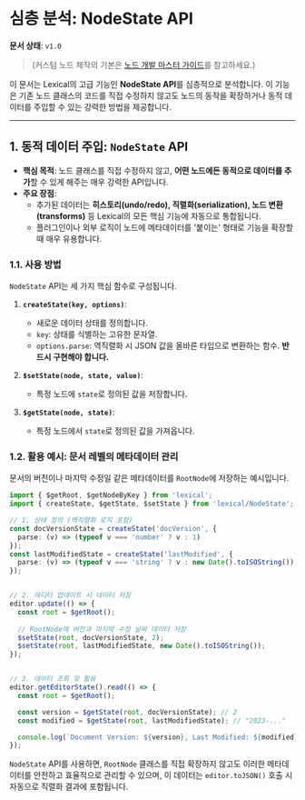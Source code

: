 # 심층 분석: NodeState API

**문서 상태**: `v1.0`

> (커스텀 노드 제작의 기본은 [노드 개발 마스터 가이드](../../guidelines/node_development_guide.md)를 참고하세요.)

이 문서는 Lexical의 고급 기능인 **NodeState API**를 심층적으로 분석합니다. 이 기능은 기존 노드 클래스의 코드를 직접 수정하지 않고도 노드의 동작을 확장하거나 동적 데이터를 주입할 수 있는 강력한 방법을 제공합니다.

---

## 1. 동적 데이터 주입: `NodeState` API

- **핵심 목적**: 노드 클래스를 직접 수정하지 않고, **어떤 노드에든 동적으로 데이터를 추가**할 수 있게 해주는 매우 강력한 API입니다.
- **주요 장점**:
  - 추가된 데이터는 **히스토리(undo/redo), 직렬화(serialization), 노드 변환(transforms)** 등 Lexical의 모든 핵심 기능에 자동으로 통합됩니다.
  - 플러그인이나 외부 로직이 노드에 메타데이터를 '붙이는' 형태로 기능을 확장할 때 매우 유용합니다.

### 1.1. 사용 방법

`NodeState` API는 세 가지 핵심 함수로 구성됩니다.

1.  **`createState(key, options)`**:
    - 새로운 데이터 상태를 정의합니다.
    - `key`: 상태를 식별하는 고유한 문자열.
    - `options.parse`: 역직렬화 시 JSON 값을 올바른 타입으로 변환하는 함수. **반드시 구현해야 합니다.**

2.  **`$setState(node, state, value)`**:
    - 특정 노드에 `state`로 정의된 값을 저장합니다.

3.  **`$getState(node, state)`**:
    - 특정 노드에서 `state`로 정의된 값을 가져옵니다.

### 1.2. 활용 예시: 문서 레벨의 메타데이터 관리

문서의 버전이나 마지막 수정일 같은 메타데이터를 `RootNode`에 저장하는 예시입니다.

```typescript
import { $getRoot, $getNodeByKey } from 'lexical';
import { createState, $getState, $setState } from 'lexical/NodeState';

// 1. 상태 정의 (역직렬화 로직 포함)
const docVersionState = createState('docVersion', { 
  parse: (v) => (typeof v === 'number' ? v : 1) 
});
const lastModifiedState = createState('lastModified', { 
  parse: (v) => (typeof v === 'string' ? v : new Date().toISOString())
});


// 2. 에디터 업데이트 시 데이터 저장
editor.update(() => {
  const root = $getRoot();
  
  // RootNode에 버전과 마지막 수정 날짜 데이터 저장
  $setState(root, docVersionState, 2);
  $setState(root, lastModifiedState, new Date().toISOString());
});


// 3. 데이터 조회 및 활용
editor.getEditorState().read(() => {
  const root = $getRoot();

  const version = $getState(root, docVersionState); // 2
  const modified = $getState(root, lastModifiedState); // "2023-..."

  console.log(`Document Version: ${version}, Last Modified: ${modified}`);
});
```

`NodeState` API를 사용하면, `RootNode` 클래스를 직접 확장하지 않고도 이러한 메타데이터를 안전하고 효율적으로 관리할 수 있으며, 이 데이터는 `editor.toJSON()` 호출 시 자동으로 직렬화 결과에 포함됩니다. 
